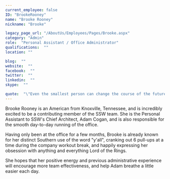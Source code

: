 ```yaml
---
current_employee: false
ID: "BrookeRooney"
name: "Brooke Rooney"
nickname: "Brooke"

legacy_page_url: "/AboutUs/Employees/Pages/Brooke.aspx"
category: "Admin"
role:  "Personal Assistant / Office Administrator"
qualifications:  ""
location: ""

blog:  ""
website:  ""
facebook:  ""
twitter:  ""
linkedin:  ""
skype:  ""

quote:  "\"Even the smallest person can change the course of the future.\" -LOTR"
---
```


Brooke Rooney is an American from Knoxville, Tennessee, and is incredibly excited to be a contributing member of the SSW team. She is the Personal Assistant to SSW's Chief Architect, Adam Cogan, and is also responsible for the smooth day-to-day running of the office.

Having only been at the office for a few months, Brooke is already known for her distinct Southern use of the word "y'all", cranking out 6 pull-ups at a time during the company workout break, and happily expressing her obsession with anything and everything Lord of the Rings. 

She hopes that her positive energy and previous administrative experience will encourage more team effectiveness, and help Adam breathe a little easier each day.